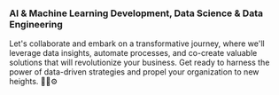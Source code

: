 ### AI & Machine Learning Development, Data Science & Data Engineering 

Let's collaborate and embark on a transformative journey, where we'll leverage data insights, automate processes, and co-create valuable solutions that will revolutionize your business. Get ready to harness the power of data-driven strategies and propel your organization to new heights. 🙌🏼⚙️
<!--
**Jhonnatan7br/Jhonnatan7br** is a ✨ _special_ ✨ repository because its `README.md` (this file) appears on your GitHub profile.

Here are some ideas to get you started:

- 🔭 I’m currently working on ...
- 🌱 I’m currently learning ...
- 👯 I’m looking to collaborate on ...
- 🤔 I’m looking for help with ...
- 💬 Ask me about ...
- 📫 How to reach me: ...
- 😄 Pronouns: ...
- ⚡ Fun fact: ...
-->
